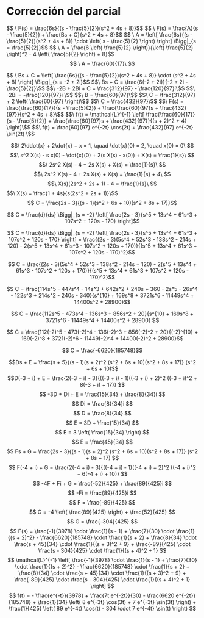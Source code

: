 # Corrección del parcial 
$$ \ F(s) = \frac{6s}{(s - \frac{5}{2})(s^2 + 4s + 8)}\$$
$$ \ F(s) = \frac{A}{s - \frac{5}{2}} + \frac{Bs + C}{s^2 + 4s + 8}\$$
$$ \ A = \left[ \frac{6s}{(s - \frac{5}{2})(s^2 + 4s + 8)} \cdot \left( s - \frac{5}{2} \right) \right] \Bigg|_{s = \frac{5}{2}}\$$
$$ \ A = \frac{6 \left( \frac{5}{2} \right)}{\left( \frac{5}{2} \right)^2 - 4 \left( \frac{5}{2} \right) + 8}\$$
$$ \ A = \frac{60}{17}\ $$

$$ \ Bs + C = \left[ \frac{6s}{(s - \frac{5}{2})(s^2 + 4s + 8)} \cdot (s^2 + 4s + 8) \right] \Bigg|_{s = -2 + 2i}\$$
$$\ Bs + C = \frac{6(-2 + 2i)}{-2 + 2i - \frac{5}{2}}\$$
$$\ -2B + 2Bi + C = \frac{312}{97} - \frac{120}{97}i\$$
$$\ -2Bi = -\frac{120}{97}i \$$
$$\ B = \frac{60}{97}\$$
$$\ C = \frac{312}{97} + 2 \left( \frac{60}{97} \right)\$$
$$\ C = \frac{432}{97}\$$
$$\ F(s) = \frac{\frac{60}{17}}{s - \frac{5}{2}} + \frac{\frac{60}{97}s + \frac{432}{97}}{s^2 + 4s + 8}\$$
$$\ f(t) = \mathcal{L}^{-1} \left[ \frac{\frac{60}{17}}{s - \frac{5}{2}} + \frac{\frac{60}{97}s + \frac{432}{97}}{(s + 2)^2 + 4} \right]\$$
$$\ f(t) = \frac{60}{97} e^{-2t} \cos(2t) + \frac{432}{97} e^{-2t} \sin(2t) \$$

$$\ 2\ddot{x} + 2\dot{x} + x = 1, \quad \dot{x}(0) = 2, \quad x(0) = 0\ $$
$$\ s^2 X(s) - s x(0) - \dot{x}(0) + 2(s X(s) - x(0)) + X(s) = \frac{1}{s}\ $$
$$\ 2s^2 X(s) - 4 + 2s X(s) + X(s) = \frac{1}{s}\ $$
$$\ 2s^2 X(s) - 4 + 2s X(s) + X(s) = \frac{1}{s} + 4\ $$
$$\ X(s)(2s^2 + 2s + 1) - 4 = \frac{1}{s}\ $$
$$\ X(s) = \frac{1 + 4s}{s(2s^2 + 2s + 1)}\$$
$$ C = \frac{2s - 3}{(s - 1)(s^2 + 6s + 10)(s^2 + 8s + 17)}$$

$$ C = \frac{d}{ds} \Bigg|_{s = -2} \left[ \frac{2s - 3}{s^5 + 13s^4 + 61s^3 + 107s^2 + 120s - 170} \right]$$

$$ C = \frac{d}{ds} \Bigg|_{s = -2} \left[ \frac{2s - 3}{s^5 + 13s^4 + 61s^3 + 107s^2 + 120s - 170} \right] = \frac{(2s - 3)(5s^4 + 52s^3 - 138s^2 - 214s + 120) - 2(s^5 + 13s^4 + 61s^3 - 107s^2 + 120s + 170)}{(s^5 + 13s^4 + 61s^3 + 107s^2 + 120s - 170)^2}$$

$$ C = \frac{(2s - 3)(5s^4 + 52s^3 - 138s^2 - 214s + 120) - 2(s^5 + 13s^4 + 61s^3 - 107s^2 + 120s + 170)}{(s^5 + 13s^4 + 61s^3 + 107s^2 + 120s - 170)^2}$$

$$ C = \frac{114s^5 - 447s^4 - 14s^3 + 642s^2 + 240s + 360 - 2s^5 - 26s^4 - 122s^3 + 214s^2 - 240s - 340}{s^{10} + 169s^8 + 3721s^6 - 11449s^4 + 14400s^2 + 28900}$$

$$ C = \frac{112s^5 - 473s^4 - 136s^3 + 856s^2 + 20}{s^{10} + 169s^8 + 3721s^6 - 11449s^4 + 14400s^2 + 28900} $$

$$ C = \frac{112(-2)^5 - 473(-2)^4 - 136(-2)^3 + 856(-2)^2 + 20}{(-2)^{10} + 169(-2)^8 + 3721(-2)^6 - 11449(-2)^4 + 14400(-2)^2 + 28900}$$

$$ C = \frac{-6620}{185748}$$

$$Ds + E = \frac{s + 5}{(s - 1)(s + 2)^2 (s^2 + 6s + 10)(s^2 + 8s + 17)} (s^2 + 6s + 10)$$
$$D(-3 + i) + E = \frac{2(-3 + i) - 3}{((-3 + i) - 1)((-3 + i) + 2)^2 ((-3 + i)^2 + 8(-3 + i) + 17)} $$
$$ -3D + Di + E = \frac{15}{34} + \frac{8}{34}i $$
$$ Di = \frac{8}{34}i $$
$$ D = \frac{8}{34} $$
$$ E = 3D + \frac{15}{34} $$
$$ E = 3 \left( \frac{15}{34} \right) $$
$$ E = \frac{45}{34} $$
$$ Fs + G = \frac{2s - 3}{(s - 1)(s + 2)^2 (s^2 + 6s + 10)(s^2 + 8s + 17)} (s^2 + 8s + 17) $$
$$ F(-4 + i) + G = \frac{2(-4 + i) - 3}{((-4 + i) - 1)((-4 + i) + 2)^2 ((-4 + i)^2 + 6(-4 + i) + 10)} $$
$$ -4F + Fi + G = \frac{-52}{425} + \frac{89}{425}i $$
$$ -Fi = \frac{89}{425}i $$
$$ F = \frac{-89}{425} $$
$$ G = -4 \left( \frac{89}{425} \right) + \frac{52}{425} $$
$$ G = \frac{-304}{425} $$
$$ F(s) = \frac{-1}{3978} \cdot \frac{1}{s - 1} + \frac{7}{30} \cdot \frac{1}{(s + 2)^2} - \frac{6620}{185748} \cdot \frac{1}{s + 2} + \frac{8}{34} \cdot \frac{s + 45}{34} \cdot \frac{1}{(s + 3)^2 + 9} + \frac{-89}{425} \cdot \frac{s - 304}{425} \cdot \frac{1}{(s + 4)^2 + 1} $$
$$ \mathcal{L}^{-1} \left[ \frac{-1}{3978} \cdot \frac{1}{s - 1} + \frac{7}{30} \cdot \frac{1}{(s + 2)^2} - \frac{6620}{185748} \cdot \frac{1}{s + 2} + \frac{8}{34} \cdot \frac{s + 45}{34} \cdot \frac{1}{(s + 3)^2 + 9} + \frac{-89}{425} \cdot \frac{s - 304}{425} \cdot \frac{1}{(s + 4)^2 + 1} \right] $$
$$ f(t) = - \frac{e^{-t}}{3978} + \frac{7t e^{-2t}}{30} - \frac{6620 e^{-2t}}{185748} + \frac{1}{34} \left( 8 e^{-3t} \cos(3t) + 7 e^{-3t} \sin(3t) \right) + \frac{1}{425} \left( 89 e^{-4t} \cos(t) - 304 \cdot 7 e^{-4t} \sin(t) \right) $$



